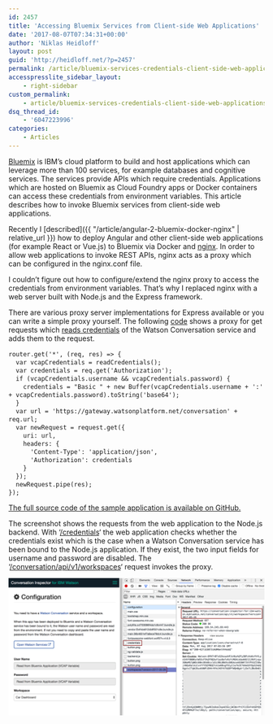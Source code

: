 ```yaml
---
id: 2457
title: 'Accessing Bluemix Services from Client-side Web Applications'
date: '2017-08-07T07:34:31+00:00'
author: 'Niklas Heidloff'
layout: post
guid: 'http://heidloff.net/?p=2457'
permalink: /article/bluemix-services-credentials-client-side-web-applications/
accesspresslite_sidebar_layout:
    - right-sidebar
custom_permalink:
    - article/bluemix-services-credentials-client-side-web-applications/
dsq_thread_id:
    - '6047223996'
categories:
    - Articles
---
```


[Bluemix](https://bluemix.net) is IBM’s cloud platform to build and host applications which can leverage more than 100 services, for example databases and cognitive services. The services provide APIs which require credentials. Applications which are hosted on Bluemix as Cloud Foundry apps or Docker containers can access these credentials from environment variables. This article describes how to invoke Bluemix services from client-side web applications.

Recently I [described]({{ "/article/angular-2-bluemix-docker-nginx" | relative_url }}) how to deploy Angular and other client-side web applications (for example React or Vue.js) to Bluemix via Docker and [nginx](http://nginx.org/en/). In order to allow web applications to invoke REST APIs, nginx acts as a proxy which can be configured in the nginx.conf file.

I couldn’t figure out how to configure/extend the nginx proxy to access the credentials from environment variables. That’s why I replaced nginx with a web server built with Node.js and the Express framework.

There are various proxy server implementations for Express available or you can write a simple proxy yourself. The following [code](https://github.com/nheidloff/conversation-inspector-for-ibm-watson/blob/master/node/watson.js) shows a proxy for get requests which [reads credentials](https://github.com/nheidloff/conversation-inspector-for-ibm-watson/blob/master/node/readCredentials.js) of the Watson Conversation service and adds them to the request.

```
router.get('*', (req, res) => {
  var vcapCredentials = readCredentials();
  var credentials = req.get('Authorization');
  if (vcapCredentials.username && vcapCredentials.password) {
    credentials = "Basic " + new Buffer(vcapCredentials.username + ':' + vcapCredentials.password).toString('base64');
  }
  var url = 'https://gateway.watsonplatform.net/conversation' + req.url;
  var newRequest = request.get({
    uri: url,
    headers: {
      'Content-Type': 'application/json',
      'Authorization': credentials
    }
  });
  newRequest.pipe(res);
});
```

[The full source code of the sample application is available on GitHub.](https://github.com/nheidloff/conversation-inspector-for-ibm-watson)

The screenshot shows the requests from the web application to the Node.js backend. With ‘[/credentials](https://github.com/nheidloff/conversation-inspector-for-ibm-watson/blob/master/node/server.js#L32)‘ the web application checks whether the credentials exist which is the case when a Watson Conversation service has been bound to the Node.js application. If they exist, the two input fields for username and password are disabled. The ‘[/conversation/api/v1/workspaces](https://github.com/nheidloff/conversation-inspector-for-ibm-watson/blob/master/node/server.js#L31)‘ request invokes the proxy.

![image](/assets/img/2017/08/node-proxy.png)